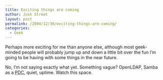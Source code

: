 ```yaml
---
title: Exciting things are coming
author: Josh Street
layout: post
permalink: /2004/12/30/exciting-things-are-coming/
categories:
  - Geek
---
```

Perhaps more exciting for me than anyone else, although most geek-minded people will probably jump up and down a little bit over the fun I&#8217;m going to be having with some things in the near future.

No, I&#8217;m not saying exactly what yet. Something vague? OpenLDAP, Samba as a <acronym title="Primary Domain Controller">PDC</acronym>, quiet, uptime. Watch this space.